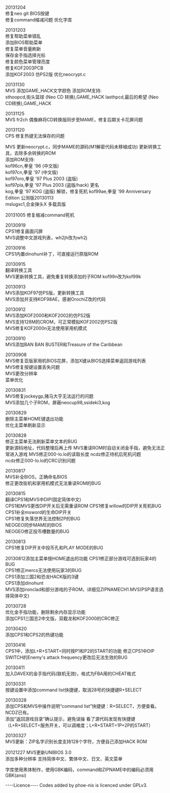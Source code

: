 20131204	
修复neo git BIOS按键  
修复command缩减问题 
优化字库	

20131203	
修复帮助菜单错乱	
添加BIOS帮助菜单	
修复菜单音量刷新	
保存金手指选择光标	
修复颜色菜单管理亮度	
修复KOF2003PCB	
添加KOF2003 仿PS2版	
优化neocrypt.c	

20131130	
MVS	
添加GAME_HACK文字颜色	
添加ROM支持:	
sthoopcd,街头篮球 (Neo CD 转换),GAME_HACK	
lasthpcd,最后的希望 (Neo CD转换),GAME_HACK	

20131125	
MVS	
fr2ch 偶像麻将CD转换版同步至MAME，修复后期关卡花屏问题

20131120	
CPS	
修复热键无法保存的问题

MVS	
更新neocrypt.c，同步MAME的源码(M1解密代码未移植成功)	
更新转换工具，去除多余转换的ROM	
添加ROM支持:	
kof96cn,拳皇 '96 (中文版)	
kof97cn,拳皇 '97 (中文版)	
kof97oro,拳皇 '97 Plus 2003 (盗版)	
kof97pla,拳皇 '97 Plus 2003 (盗版/hack) 更名	
kog,拳皇 '97 KOG (盗版) 解锁，修复死机	
kof99ae,拳皇 '99 Anniversary Edition 公测版20130113  
mslugxc1,合金弹头X 多载具版  

20131005
修复缩减command死机

20130919	
CPS1修复画面闪屏	
MVS调整中文游戏列表，wh2jh改为wh2j	

20130916	
CPS1内置dinohunt补丁，可直接运行原版ROM	

20130915	
翻译转换工具	
MVS更新转换工具，避免重复转换添加的子ROM	
kof99n改为kof99k	

20130913	
MVS添加KOF97仿PS版，更新转换工具	
MVS添加并支持KOF98AE，感谢OrochiZ改的代码	

20130912	
MVS添加KOF2000和KOF2002的仿PS2版	
MVS支持128M的CROM，可正常模拟KOF2002仿PS2版	
MVS修复KOF2000n无法使用家用机模式	

20130910	
MVS添加BAN BAN BUSTER和Treasure of the Caribbean	

20130908	
MVS修复亚版家用机BIOS花屏，添加X键从BIOS选择菜单返回游戏列表	
MVS修复按键设置丢失问题	
MVS更改分辨率	
菜单优化	

20130831	
MVS修复jockeygp,赌马大亨无法运行的问题	
MVS添加几个子ROM，屏蔽neocup98,ssideki3,kog	

20130829	
删除主菜单HOME键退出功能	
优化主菜单刷新显示	

20130828	
修正主菜单无法刷新菜单文本的BUG	
更新源码地址，代码整理后再上传	
MVS重读ROM时自动关闭金手指，避免无法正常进入游戏	
MVS修正000-lo.lo的读取长度	
ncdz修正待机后死机问题	
ncdz修正000-lo.lo的CRC识别问题	

20130817	
MVS补全BIOS，正确命名BIOS	
修正更改街机和家用机模式无法重读ROM的BUG	

20130815	
翻译CPS1和MVS中DIP(固定简体中文)	
CPS1和MVS更改DIP开关后无需重读ROM	
CPS1修复willow的DIP开关死机BUG	
CPS1补全msword的生命DIP开关	
CPS1修复失落世界无法控制2P的BUG	
NEOGEO同步MAME的BIOS	
NEOGEO修正投币槽数量的BUG	

20130813	
CPS1修复DIP开关中投币孔和PLAY MODE的BUG	

20130812添加主菜单按HOME退出的功能	
CPS1修正部分游戏可选到玩家4的BUG	
CPS1修正mercs无法使用玩家3的BUG	
CPS1添加三国2和恐龙HACK版的3键	
CPS1添加dinohunt	
MVS添加ironclad和部分游戏的子ROM，详细见ZIPNAMECH1.MVS(PSP语言选择简体中文)	

20130728	
优化金手指功能，删除剩余内存显示功能	
添加CPS1三国志2中文版，双截龙和KOF2000的CRC修正	

20130420	
添加CPS1和CPS2的热键功能	

20130416	
CPS1中，添加L+R+START=同时按P1和P2的START的功能	
修正CPS1中DIP SWITCH的Enemy's attack frequency更改后无法生效的BUG	

20130411	
加入DAVEX的金手指代码(联机无效)，格式为FBA用的CHEAT格式	

20130331	
按键设置中添加command list快捷键，取消28号的快捷键R+SELECT	

20130328	
添加CPS和MVS中操作说明“command list”快捷键：R+SELECT，方便查看。NCDZ已有。	
添加“返回游戏目录”确认提示，避免误操	
看了源代码发现有快捷键	
（L+R+SELECT=服务开关，可以调难度；L+R+START=1P+2P的START）	

20130327	
MVS更新：ZIP名字识别长度支持128个字符，方便自己添加HACK ROM	

20121227
MVS更新UNIBIOS 3.0	
添加多种分辨率	
支持简体中文、繁体中文、日文、英文菜单	

字库使用黑体制作，使用GBK编码，command和ZIPNAME中的编码必须用GBK(ansi)

----Licence----
Codes added by phoe-nix is licenced under GPLv3.
